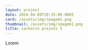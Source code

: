 ```yaml
---
layout: project
date: 2024-04-09T20:35:00.000Z
card: /assets/img/imagem1.png
thumbnail: /assets/img/imagem1.png
title: cachorro projeto 5
---
```

Lorem
